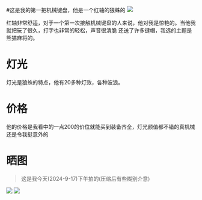 #这是我的第一把机械键盘，他是一个红轴的狼蛛的
![](https://s2.loli.net/2024/09/17/bYNOfmDMHaS6zx7.jpg)

红轴非常舒适，对于一个第一次接触机械键盘的人来说，他对我是惊艳的。当他我就把玩了很久，打字也非常的轻松，声音很清脆
还送了许多键帽，我选的主题是熊猫麻将的。

# 灯光

灯光是狼蛛的特点，他有20多种灯效，各种波浪。

# 价格

他的价格是我看中的一点200的价位就能买到装备齐全，灯光颜值都不错的真机械还是令我挺意外的

# 晒图

> 这是我今天(2024-9-17)下午拍的(压缩后有些糊别介意)

![](https://s2.loli.net/2024/09/17/uSHM4593JewgvpE.jpg)
![](https://s2.loli.net/2024/09/17/lO6oVdmGsSYRAvH.jpg)

